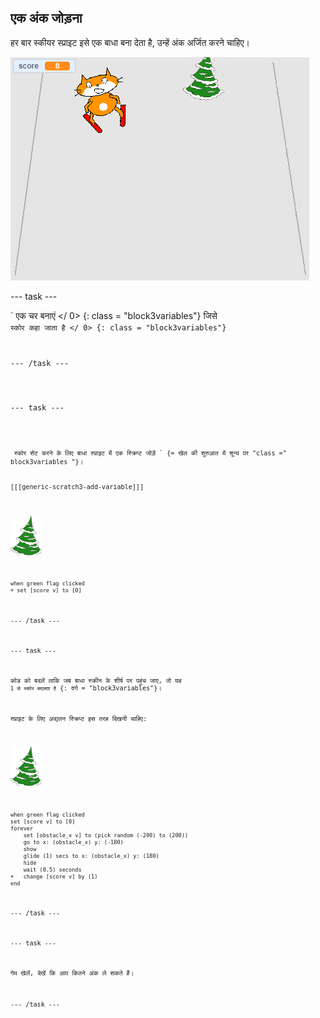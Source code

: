 ## एक अंक जोड़ना

हर बार स्कीयर स्प्राइट इसे एक बाधा बना देता है, उन्हें अंक अर्जित करने चाहिए।

![स्कोर](images/score.png)

--- task ---

` एक चर बनाएं </ 0> {: class = "block3variables"} जिसे <code> स्कोर कहा जाता है </ 0> {: class = "block3variables"} </p>

<p spaces-before="0">--- /task ---</p>

<p spaces-before="0">--- task ---</p>

<p spaces-before="0"><code> स्कोर सेट करने के लिए बाधा स्प्राइट में एक स्क्रिप्ट जोड़ें ` {= खेल की शुरुआत में शून्य पर "class =" block3variables "}।

[[[generic-scratch3-add-variable]]]

![बाधा स्प्राइट](images/obstacle_sprite.png)

```blocks3
when green flag clicked
+ set [score v] to [0]
```

--- /task ---

--- task ---

कोड को बदलें ताकि जब बाधा स्क्रीन के शीर्ष पर पहुंच जाए, तो यह ` 1 से स्कोर बदलता है ` {: वर्ग = "block3variables"}।

स्प्राइट के लिए अद्यतन स्क्रिप्ट इस तरह दिखनी चाहिए:

![बाधा स्प्राइट](images/obstacle_sprite.png)

```blocks3
when green flag clicked
set [score v] to [0]
forever 
    set [obstacle_x v] to (pick random (-200) to (200))
    go to x: (obstacle_x) y: (-180)
    show
    glide (1) secs to x: (obstacle_x) y: (180)
    hide
    wait (0.5) seconds
+   change [score v] by (1)
end
```

--- /task ---

--- task ---

गेम खेलें, देखें कि आप कितने अंक ले सकते हैं।

--- /task ---